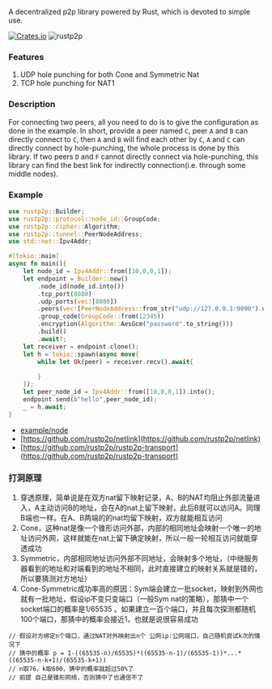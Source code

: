 A decentralized p2p library powered by Rust, which is devoted to simple use. 

[![Crates.io](https://img.shields.io/crates/v/rustp2p.svg)](https://crates.io/crates/rustp2p)
![rustp2p](https://docs.rs/rustp2p/badge.svg)

### Features
1.  UDP hole punching for both Cone and Symmetric Nat
2.  TCP hole punching for NAT1 


### Description
For connecting two peers, all you need to do is to give the configuration as done in the example. In short, provide a peer named `C`, peer `A` and `B` can directly connect to `C`, then `A` and `B` will find each other by `C`, `A` and `C` can directly connect by hole-punching, the whole process is done by this library. If two peers `D` and `F` cannot directly connect via hole-punching, this library can find the best link for indirectly connection(i.e. through some middle nodes).  

### Example

````rust
use rustp2p::Builder;
use rustp2p::protocol::node_id::GroupCode;
use rustp2p::cipher::Algorithm;
use rustp2p::tunnel::PeerNodeAddress;
use std::net::Ipv4Addr;

#[tokio::main]
async fn main(){
    let node_id = Ipv4Addr::from([10,0,0,1]);
    let endpoint = Builder::new()
        .node_id(node_id.into())
        .tcp_port(8080)
        .udp_ports(vec![8080])
        .peers(vec![PeerNodeAddress::from_str("udp://127.0.0.1:9090").unwrap()])
        .group_code(GroupCode::from(12345))
        .encryption(Algorithm::AesGcm("password".to_string()))
        .build()
        .await?;
    let receiver = endpoint.clone();
    let h = tokio::spawn(async move{
        while let Ok(peer) = receiver.recv().await{
            
        }
    });
    let peer_node_id = Ipv4Addr::from([10,0,0,1]).into();
    endpoint.send(b"hello",peer_node_id);
    _ = h.await;
}
````

- [example/node](https://github.com/rustp2p/rustp2p/blob/master/examples/node.rs)
- [https://github.com/rustp2p/netlink](https://github.com/rustp2p/netlink)
- [https://github.com/rustp2p/rustp2p-transport](https://github.com/rustp2p/rustp2p-transport)



### 打洞原理
1. 穿透原理，简单说是在双方nat留下映射记录，A、B的NAT均阻止外部流量进入，A主动访问B的地址，会在A的nat上留下映射，此后B就可以访问A。同理B端也一样。在A、B两端的的nat均留下映射，双方就能相互访问
2. Cone，这种nat是像一个锥形访问外部，内部的相同地址会映射一个唯一的地址访问外网，这样就能在nat上留下确定映射，所以一般一轮相互访问就能穿透成功
3. Symmetric，内部相同地址访问外部不同地址，会映射多个地址，（中继服务器看到的地址和对端看到的地址不相同，此时直接建立的映射关系就是错的，所以要猜测对方地址）
4. Cone-Symmetric成功率高的原因：Sym端会建立一批socket，映射到外网也就有一批地址，假设ip不变只变端口（一般Sym nat的策略），那猜中一个socket端口的概率是1/65535 。如果建立一百个端口，并且每次探测都随机100个端口，那猜中的概率会接近1，也就是说很容易成功
````
// 假设对方绑定n个端口，通过NAT对外映射出n个 公网ip:公网端口，自己随机尝试k次的情况下
// 猜中的概率 p = 1-((65535-n)/65535)*((65535-n-1)/(65535-1))*...*((65535-n-k+1)/(65535-k+1))
// n取76，k取600，猜中的概率就超过50%了
// 前提 自己是锥形网络，否则猜中了也通信不了
````
